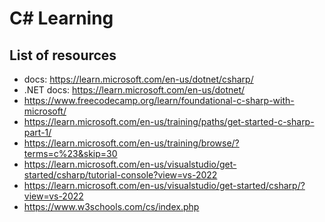 # C# Learning 

## List of resources

* docs: https://learn.microsoft.com/en-us/dotnet/csharp/
* .NET docs: https://learn.microsoft.com/en-us/dotnet/
* https://www.freecodecamp.org/learn/foundational-c-sharp-with-microsoft/
* https://learn.microsoft.com/en-us/training/paths/get-started-c-sharp-part-1/
* https://learn.microsoft.com/en-us/training/browse/?terms=c%23&skip=30
* https://learn.microsoft.com/en-us/visualstudio/get-started/csharp/tutorial-console?view=vs-2022
* https://learn.microsoft.com/en-us/visualstudio/get-started/csharp/?view=vs-2022
* https://www.w3schools.com/cs/index.php
